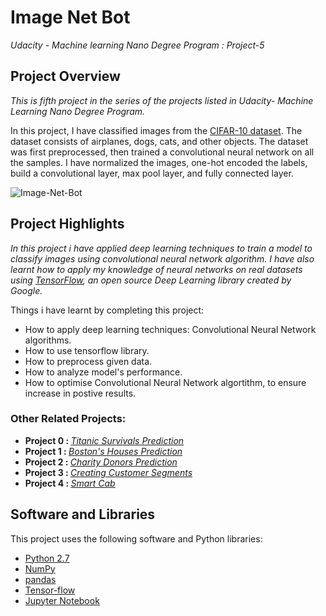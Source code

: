 # Image Net Bot
*Udacity - Machine learning Nano Degree Program : Project-5*

## Project Overview
*This is fifth project in the series of the projects listed in Udacity- Machine Learning Nano Degree Program.*

In this project, I have classified images from the [CIFAR-10 dataset](https://www.cs.toronto.edu/~kriz/cifar.html). The dataset consists of airplanes, dogs, cats, and other objects. The dataset was first preprocessed, then trained a convolutional neural network on all the samples. I have normalized the images, one-hot encoded the labels, build a convolutional layer, max pool layer, and fully connected layer. 

![Image-Net-Bot](https://github.com/Rajat-dhyani/ImageNetBot/blob/master/RajatDhyani-ImageNetBot.jpg)


## Project Highlights
*In this project i have applied deep learning techniques to train a model to classify images using convolutional neural network algorithm. I have also learnt how to apply my knowledge of neural networks on real datasets using [TensorFlow](https://www.tensorflow.org/), an open source Deep Learning library created by Google.*

Things i have learnt by completing this project:
* How to apply deep learning techniques: Convolutional Neural Network algorithms.
* How to use tensorflow library.
* How to preprocess given data.
* How to analyze model's performance.
* How to optimise Convolutional Neural Network algortithm, to ensure increase in postive results.

### Other Related Projects:
* <strong> Project 0 : </strong> *[Titanic Survivals Prediction](https://github.com/Rajat-dhyani/titanic_survival)*
* <strong> Project 1 : </strong> *[Boston's Houses Prediction](https://github.com/Rajat-dhyani/boston_housing)*
* <strong> Project 2 : </strong> *[Charity Donors Prediction](https://github.com/Rajat-dhyani/charity_donors)*
* <strong> Project 3 : </strong> *[Creating Customer Segments](https://github.com/Rajat-dhyani/creating_customer_segments)*
* <strong> Project 4 : </strong> *[Smart Cab](https://github.com/Rajat-dhyani/smart-cab)*

## Software and Libraries
This project uses the following software and Python libraries:

* [Python 2.7](https://www.python.org/download/releases/2.7/)
* [NumPy](http://www.numpy.org/)
* [pandas](http://pandas.pydata.org/)
* [Tensor-flow](https://www.tensorflow.org)
* [Jupyter Notebook](http://ipython.org/notebook.html)

